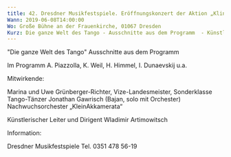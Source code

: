 ```yaml
---
title: 42. Dresdner Musikfestspiele. Eröffnungskonzert der Aktion „Klingende Stadt“. Orchester „Akkamerata“
Wann: 2019-06-08T14:00:00
Wo: Große Bühne an der Frauenkirche, 01067 Dresden
Kurz: Die ganze Welt des Tango - Ausschnitte aus dem Programm  - Künstlerischer Leiter und Dirigent Wladimir Artimowitsch
---
```


"Die ganze Welt des Tango"
 Ausschnitte aus dem Programm 

Im Programm  A. Piazzolla, K. Weil, H. Himmel, I. Dunaevskij u.a.


Mitwirkende:

Marina und Uwe Grünberger-Richter, Vize-Landesmeister, Sonderklasse Tango-Tänzer
Jonathan Gawrisch (Bajan, solo mit Orchester) 
Nachwuchsorchester „KleinAkkamerata“
 

Künstlerischer Leiter und Dirigent Wladimir Artimowitsch


Information:
 
Dresdner Musikfestspiele
Tel. 0351 478 56-19